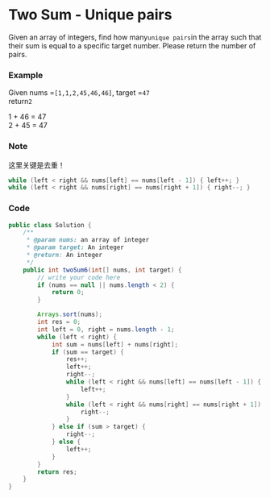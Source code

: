 # Two Sum - Unique pairs

Given an array of integers, find how many`unique pairs`in the array such that their sum is equal to a specific target number. Please return the number of pairs.

### Example

Given nums =`[1,1,2,45,46,46]`, target =`47`  
return`2`

1 + 46 = 47  
2 + 45 = 47

### Note

这里关键是去重！

```java
while (left < right && nums[left] == nums[left - 1]) { left++; }
while (left < right && nums[right] == nums[right + 1]) { right--; }
```

### Code

```java
public class Solution {
    /**
     * @param nums: an array of integer
     * @param target: An integer
     * @return: An integer
     */
    public int twoSum6(int[] nums, int target) {
        // write your code here
        if (nums == null || nums.length < 2) {
            return 0;
        }

        Arrays.sort(nums);
        int res = 0;
        int left = 0, right = nums.length - 1;
        while (left < right) {
            int sum = nums[left] + nums[right];
            if (sum == target) {
                res++;
                left++;
                right--;
                while (left < right && nums[left] == nums[left - 1]) {
                    left++;
                }
                while (left < right && nums[right] == nums[right + 1]) {
                    right--;
                }
            } else if (sum > target) {
                right--;
            } else {
                left++;
            }
        }
        return res;
    }
}
```



